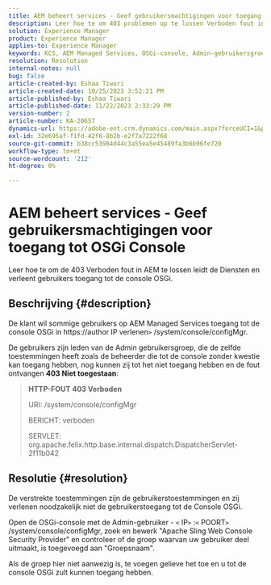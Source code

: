 ```yaml
---
title: AEM beheert services - Geef gebruikersmachtigingen voor toegang tot OSGi Console
description: Leer hoe te om 403 problemen op te lossen Verboden fout in AEM Beheerde diensten.
solution: Experience Manager
product: Experience Manager
applies-to: Experience Manager
keywords: KCS, AEM Managed Services, OSGi-console, Admin-gebruikersgroep
resolution: Resolution
internal-notes: null
bug: false
article-created-by: Eshaa Tiwari
article-created-date: 10/25/2023 3:52:21 PM
article-published-by: Eshaa Tiwari
article-published-date: 11/22/2023 2:33:29 PM
version-number: 2
article-number: KA-20657
dynamics-url: https://adobe-ent.crm.dynamics.com/main.aspx?forceUCI=1&pagetype=entityrecord&etn=knowledgearticle&id=e930c879-4e73-ee11-9ae7-6045bd0063aa
exl-id: 32e695af-f1fd-42f6-8b2b-e2f7a7222f68
source-git-commit: b38cc53984d44c3a55ea5e45489fa3b6b96fe720
workflow-type: tm+mt
source-wordcount: '212'
ht-degree: 0%

---
```


# AEM beheert services - Geef gebruikersmachtigingen voor toegang tot OSGi Console


Leer hoe te om de 403 Verboden fout in AEM te lossen leidt de Diensten en verleent gebruikers toegang tot de console OSGi.

## Beschrijving {#description}


De klant wil sommige gebruikers op AEM Managed Services toegang tot de console OSGi in https://author IP verlenen`>` /system/console/configMgr.

De gebruikers zijn leden van de Admin gebruikersgroep, die de zelfde toestemmingen heeft zoals de beheerder die tot de console zonder kwestie kan toegang hebben, nog kunnen zij tot het niet toegang hebben en de fout ontvangen <b>403 Niet toegestaan</b>:


> <b>HTTP-FOUT 403 Verboden</b>
> 
> URI: /system/console/configMgr
> 
> BERICHT: verboden
> 
> SERVLET: org.apache.felix.http.base.internal.dispatch.DispatcherServlet-2f11b042



## Resolutie {#resolution}


De verstrekte toestemmingen zijn de gebruikerstoestemmingen en zij verlenen noodzakelijk niet de gebruikerstoegang tot de Console OSGi.

Open de OSGi-console met de Admin-gebruiker - `<` IP`>` :`<` POORT`>` /system/console/configMgr, zoek en bewerk &quot;Apache Sling Web Console Security Provider&quot; en controleer of de groep waarvan uw gebruiker deel uitmaakt, is toegevoegd aan &quot;Groepsnaam&quot;.

Als de groep hier niet aanwezig is, te voegen gelieve het toe en u tot de console OSGi zult kunnen toegang hebben.
